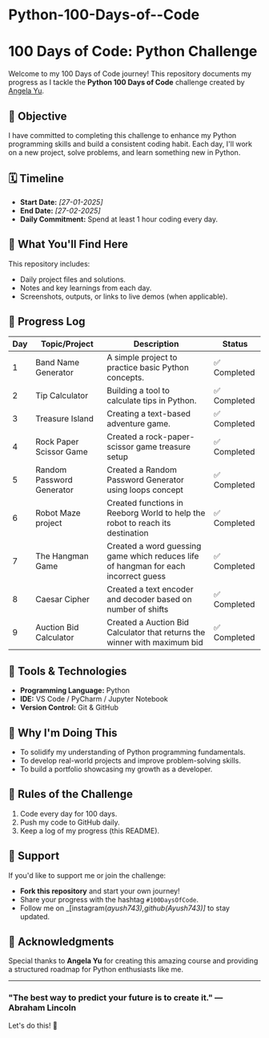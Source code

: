 # Python-100-Days-of--Code

# 100 Days of Code: Python Challenge

Welcome to my 100 Days of Code journey! This repository documents my progress as I tackle the **Python 100 Days of Code** challenge created by [Angela Yu](https://www.udemy.com/course/100-days-of-code/).

## 🌟 Objective

I have committed to completing this challenge to enhance my Python programming skills and build a consistent coding habit. Each day, I'll work on a new project, solve problems, and learn something new in Python.

## 🗓️ Timeline

- **Start Date:** _[27-01-2025]_
- **End Date:** _[27-02-2025]_
- **Daily Commitment:** Spend at least 1 hour coding every day.

## 📖 What You'll Find Here

This repository includes:

- Daily project files and solutions.
- Notes and key learnings from each day.
- Screenshots, outputs, or links to live demos (when applicable).

## 📝 Progress Log

| Day | Topic/Project             | Description                                                                         | Status       |
| --- | ------------------------- | ----------------------------------------------------------------------------------- | ------------ |
| 1   | Band Name Generator       | A simple project to practice basic Python concepts.                                 | ✅ Completed |
| 2   | Tip Calculator            | Building a tool to calculate tips in Python.                                        | ✅ Completed |
| 3   | Treasure Island           | Creating a text-based adventure game.                                               | ✅ Completed |
| 4   | Rock Paper Scissor Game   | Created a rock-paper-scissor game treasure setup                                    | ✅ Completed |
| 5   | Random Password Generator | Created a Random Password Generator using loops concept                             | ✅ Completed |
| 6   | Robot Maze project        | Created functions in Reeborg World to help the robot to reach its destination       | ✅ Completed |
| 7   | The Hangman Game          | Created a word guessing game which reduces life of hangman for each incorrect guess | ✅ Completed |
| 8   | Caesar Cipher             | Created a text encoder and decoder based on number of shifts                        | ✅ Completed |
| 9   | Auction Bid Calculator    | Created a Auction Bid Calculator that returns the winner with maximum bid           | ✅ Completed |

## 🔧 Tools & Technologies

- **Programming Language:** Python
- **IDE:** VS Code / PyCharm / Jupyter Notebook
- **Version Control:** Git & GitHub

## 🚀 Why I'm Doing This

- To solidify my understanding of Python programming fundamentals.
- To develop real-world projects and improve problem-solving skills.
- To build a portfolio showcasing my growth as a developer.

## 🏁 Rules of the Challenge

1. Code every day for 100 days.
2. Push my code to GitHub daily.
3. Keep a log of my progress (this README).

## 🤝 Support

If you'd like to support me or join the challenge:

- **Fork this repository** and start your own journey!
- Share your progress with the hashtag `#100DaysOfCode`.
- Follow me on _[instagram(_ayush743),github(Ayush743)]_ to stay updated.

## 📌 Acknowledgments

Special thanks to **Angela Yu** for creating this amazing course and providing a structured roadmap for Python enthusiasts like me.

---

### "The best way to predict your future is to create it." — Abraham Lincoln

Let's do this! 🎉
